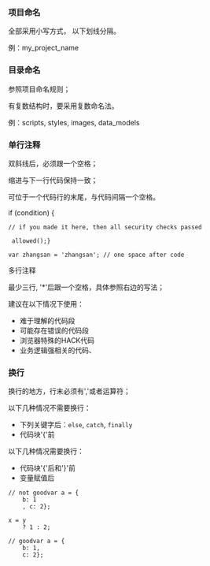 ### 项目命名

全部采用小写方式， 以下划线分隔。

例：my\_project\_name

### 目录命名

参照项目命名规则；

有复数结构时，要采用复数命名法。

例：scripts, styles, images, data\_models

### 单行注释

双斜线后，必须跟一个空格；

缩进与下一行代码保持一致；

可位于一个代码行的末尾，与代码间隔一个空格。

if \(condition\) {

`// if you made it here, then all security checks passed`

` allowed();}`



`var zhangsan = 'zhangsan'; // one space after code`

多行注释

最少三行, '\*'后跟一个空格，具体参照右边的写法；

建议在以下情况下使用：

* 难于理解的代码段
* 可能存在错误的代码段
* 浏览器特殊的HACK代码
* 业务逻辑强相关的代码、

### 换行

换行的地方，行末必须有','或者运算符；

以下几种情况不需要换行：

* 下列关键字后：`else`, `catch`, `finally`
* 代码块'{'前

以下几种情况需要换行：

* 代码块'{'后和'}'前
* 变量赋值后

```
// not goodvar a = {
    b: 1
    , c: 2};

x = y
    ? 1 : 2;

// goodvar a = {
    b: 1,
    c: 2};
```

